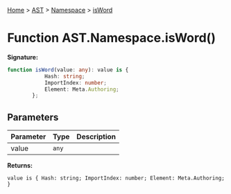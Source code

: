[Home](../../../../../index.md) &gt; [AST](../../../../ast.md) &gt; [Namespace](../../namespace.md) &gt; [isWord](./isword_1.md)

# Function AST.Namespace.isWord()

<b>Signature:</b>

```typescript
function isWord(value: any): value is {
            Hash: string;
            ImportIndex: number;
            Element: Meta.Authoring;
        };
```

## Parameters

|  Parameter | Type | Description |
|  --- | --- | --- |
|  value | `any` |  |

<b>Returns:</b>

`value is {
            Hash: string;
            ImportIndex: number;
            Element: Meta.Authoring;
        }`

